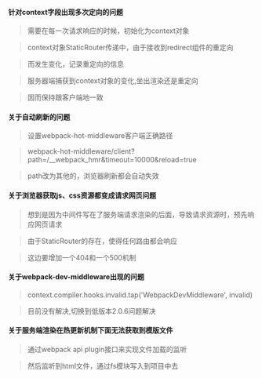 #### 针对context字段出现多次定向的问题

> 需要在每一次请求响应的时候，初始化为context对象

> context对象StaticRouter传递中，由于接收到redirect组件的重定向

> 而发生变化，记录重定向的信息

> 服务器端捕获到context对象的变化,坐出渲染还是重定向

> 因而保持跟客户端地一致

#### 关于自动刷新的问题

> 设置webpack-hot-middleware客户端正确路径

> webpack-hot-middleware/client?path=/__webpack_hmr&timeout=10000&reload=true

> path改为其他的，浏览器刷新都会自动失效

#### 关于浏览器获取js、css资源都变成请求网页问题

> 想到是因为中间件写在了服务端请求渲染的后面，导致请求资源时，预先响应网页请求

> 由于StaticRouter的存在，使得任何路由都会响应

> 这边要增加一个404和一个500机制

#### 关于webpack-dev-middleware出现的问题

> context.compiler.hooks.invalid.tap('WebpackDevMiddleware', invalid)

> 目前没有解决,切换到低版本2.0.6问题解决

#### 关于服务端渲染在热更新机制下面无法获取到模版文件

> 通过webpack api plugin接口来实现文件加载的监听

> 然后监听到html文件，通过fs模块写入到项目中去